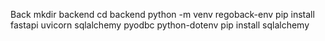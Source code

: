 Back 
mkdir backend
cd backend 
python -m venv regoback-env
pip install fastapi uvicorn sqlalchemy pyodbc python-dotenv
pip install sqlalchemy